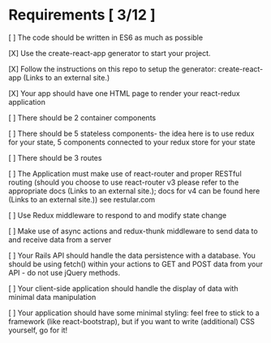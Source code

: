 # Requirements [ 3/12 ]

[ ] The code should be written in ES6 as much as possible

[X] Use the create-react-app generator to start your project.

[X] Follow the instructions on this repo to setup the generator: create-react-app (Links to an external site.)

[X] Your app should have one HTML page to render your react-redux application

[ ] There should be 2 container components

[ ] There should be 5 stateless components- the idea here is to use redux for your state, 5 components connected to your redux store for your state

[ ] There should be 3 routes

[ ] The Application must make use of react-router and proper RESTful routing (should you choose to use react-router v3 please refer to the appropriate docs (Links to an external site.); docs for v4 can be found here (Links to an external site.)) see restular.com

[ ] Use Redux middleware to respond to and modify state change

[ ] Make use of async actions and redux-thunk middleware to send data to and receive data from a server

[ ] Your Rails API should handle the data persistence with a database. You should be using fetch() within your actions to GET and POST data from your API - do not use jQuery methods.

[ ] Your client-side application should handle the display of data with minimal data manipulation

[ ] Your application should have some minimal styling: feel free to stick to a framework (like react-bootstrap), but if you want to write (additional) CSS yourself, go for it!
